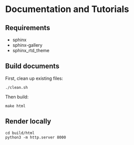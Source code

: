 Documentation and Tutorials
===

Requirements
------------
* sphinx
* sphinx-gallery
* sphinx_rtd_theme

Build documents
---------------
First, clean up existing files:
```
./clean.sh
```

Then build:
```
make html
```

Render locally
--------------
```
cd build/html
python3 -m http.server 8000
```
